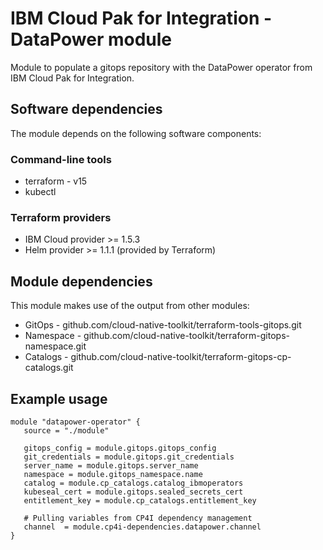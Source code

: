 # IBM Cloud Pak for Integration - DataPower module

Module to populate a gitops repository with the DataPower operator from IBM Cloud Pak for Integration.

## Software dependencies

The module depends on the following software components:

### Command-line tools

- terraform - v15
- kubectl
 
### Terraform providers

- IBM Cloud provider >= 1.5.3
- Helm provider >= 1.1.1 (provided by Terraform)

## Module dependencies

This module makes use of the output from other modules:

- GitOps - github.com/cloud-native-toolkit/terraform-tools-gitops.git
- Namespace - github.com/cloud-native-toolkit/terraform-gitops-namespace.git
- Catalogs - github.com/cloud-native-toolkit/terraform-gitops-cp-catalogs.git

## Example usage

```hcl-terraform
module "datapower-operator" {
   source = "./module"

   gitops_config = module.gitops.gitops_config
   git_credentials = module.gitops.git_credentials
   server_name = module.gitops.server_name
   namespace = module.gitops_namespace.name
   catalog = module.cp_catalogs.catalog_ibmoperators
   kubeseal_cert = module.gitops.sealed_secrets_cert
   entitlement_key = module.cp_catalogs.entitlement_key

   # Pulling variables from CP4I dependency management
   channel  = module.cp4i-dependencies.datapower.channel  
}
```